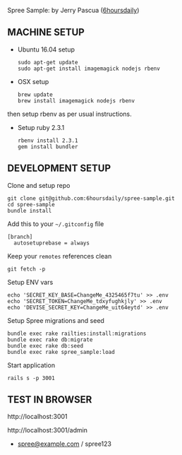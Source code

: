 Spree Sample:
by Jerry Pascua ([6hoursdaily](https://twitter.com/6hoursdaily))

## MACHINE SETUP
  * Ubuntu 16.04 setup

        sudo apt-get update
        sudo apt-get install imagemagick nodejs rbenv

  * OSX setup

        brew update
        brew install imagemagick nodejs rbenv

  then setup rbenv as per usual instructions.

  * Setup ruby 2.3.1

        rbenv install 2.3.1
        gem install bundler

## DEVELOPMENT SETUP
  Clone and setup repo

    git clone git@github.com:6hoursdaily/spree-sample.git
    cd spree-sample
    bundle install

  Add this to your `~/.gitconfig` file

    [branch]
      autosetuprebase = always

  Keep your `remotes` references clean

    git fetch -p

  Setup ENV vars

    echo 'SECRET_KEY_BASE=ChangeMe_4325465f7tu' >> .env
    echo 'SECRET_TOKEN=ChangeMe_tdxyfughkjly' >> .env
    echo 'DEVISE_SECRET_KEY=ChangeMe_uit64eytd' >> .env

  Setup Spree migrations and seed

    bundle exec rake railties:install:migrations
    bundle exec rake db:migrate
    bundle exec rake db:seed
    bundle exec rake spree_sample:load

  Start application

    rails s -p 3001

## TEST IN BROWSER
http://localhost:3001

http://localhost:3001/admin 
  * spree@example.com / spree123
